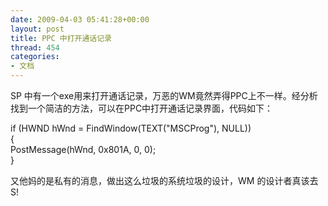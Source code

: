 ```yaml
---
date: 2009-04-03 05:41:28+00:00
layout: post
title: PPC 中打开通话记录
thread: 454
categories:
- 文档
---
```


SP 中有一个exe用来打开通话记录，万恶的WM竟然弄得PPC上不一样。经分析找到一个简洁的方法，可以在PPC中打开通话记录界面，代码如下：  
  
  
if (HWND hWnd = FindWindow(TEXT("MSCProg"), NULL))  
{  
 PostMessage(hWnd, 0x801A, 0, 0);  
}  
  
<!-- more -->  
  
又他妈的是私有的消息，做出这么垃圾的系统垃圾的设计，WM 的设计者真该去S!
